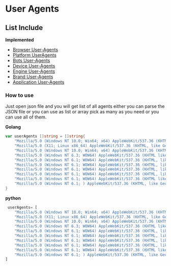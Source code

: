# **User Agents**



## List Include
 **Implemented**
- [Browser User-Agents](BrowserAgents/BrowserAgents.json)
- [Platform UserAgents](PlatformAgents/PlatformAgents.json)
- [Bots User-Agents](BotsAgents)
- [Device User-Agents](DeviceAgents)
- [Engine User-Agents](EngineAgents)
- [Brand User-Agents](BrandAgents)
- [Application User-Agents](ApplicationAgents)


### How to use

Just open json file and you will get list of all agents
either you can parse the JSON file or you can use as list or array
pick as many as you need or you can use all of them.

**Golang**

```go
var userAgents []string = []string{
	"Mozilla/5.0 (Windows NT 10.0; Win64; x64) AppleWebKit/537.36 (KHTML, like Gecko) Chrome/125.0.0.0 Safari/537.36 115Browser/27.0.7.5",
	"Mozilla/5.0 (X11; Linux x86_64) AppleWebKit/537.36 (KHTML, like Gecko) Chrome/125.0.0.0 Safari/537.36 115Browser/27.0.6.9",
	"Mozilla/5.0 (Windows NT 10.0; Win64; x64) AppleWebKit/537.36 (KHTML, like Gecko) Chrome/125.0.0.0 Safari/537.36 115Browser/27.0.6.3",
	"Mozilla/5.0 (Windows NT 6.3; WOW64) AppleWebKit/537.36 (KHTML like Gecko) Chrome/49.0.2623.75 Safari/537.36 115Browser/7.0.0",
	"Mozilla/5.0 (Windows NT 6.1; WOW64) AppleWebKit/537.36 (KHTML, like Gecko) Chrome/83.0.4103.61 Safari/537.36 115Browser/24.0.2.2",
	"Mozilla/5.0 (Windows NT 6.1; WOW64) AppleWebKit/537.36 (KHTML, like Gecko) Chrome/83.0.4103.61 Safari/537.36 115Browser/25.0.2.1",
	"Mozilla/5.0 (Windows NT 6.1; WOW64) AppleWebKit/537.36 (KHTML, like Gecko) Chrome/83.0.4103.61 Safari/537.36 115Browser/25.0.6.5",
	"Mozilla/5.0 (Windows NT 6.1; WOW64) AppleWebKit/537.36 (KHTML, like Gecko) Chrome/31.0.1650.63 Safari/537.36 115Browser/5.1.6",
	"Mozilla/5.0 (Windows NT 6.1; WOW64) AppleWebKit/537.36 (KHTML like Gecko) Chrome/49.0.2623.75 Safari/537.36 115Browser/7.0.0",
	"Mozilla/5.0 (Windows NT 6.1; ) AppleWebKit/537.36 (KHTML, like Gecko) Chrome/83.0.4103.61 Safari/537.36 115Browser/25.0.6.5",
}

```

**python**

```py
 userAgents= [
	"Mozilla/5.0 (Windows NT 10.0; Win64; x64) AppleWebKit/537.36 (KHTML, like Gecko) Chrome/125.0.0.0 Safari/537.36 115Browser/27.0.7.5",
	"Mozilla/5.0 (X11; Linux x86_64) AppleWebKit/537.36 (KHTML, like Gecko) Chrome/125.0.0.0 Safari/537.36 115Browser/27.0.6.9",
	"Mozilla/5.0 (Windows NT 10.0; Win64; x64) AppleWebKit/537.36 (KHTML, like Gecko) Chrome/125.0.0.0 Safari/537.36 115Browser/27.0.6.3",
	"Mozilla/5.0 (Windows NT 6.3; WOW64) AppleWebKit/537.36 (KHTML like Gecko) Chrome/49.0.2623.75 Safari/537.36 115Browser/7.0.0",
	"Mozilla/5.0 (Windows NT 6.1; WOW64) AppleWebKit/537.36 (KHTML, like Gecko) Chrome/83.0.4103.61 Safari/537.36 115Browser/24.0.2.2",
	"Mozilla/5.0 (Windows NT 6.1; WOW64) AppleWebKit/537.36 (KHTML, like Gecko) Chrome/83.0.4103.61 Safari/537.36 115Browser/25.0.2.1",
	"Mozilla/5.0 (Windows NT 6.1; WOW64) AppleWebKit/537.36 (KHTML, like Gecko) Chrome/83.0.4103.61 Safari/537.36 115Browser/25.0.6.5",
	"Mozilla/5.0 (Windows NT 6.1; WOW64) AppleWebKit/537.36 (KHTML, like Gecko) Chrome/31.0.1650.63 Safari/537.36 115Browser/5.1.6",
	"Mozilla/5.0 (Windows NT 6.1; WOW64) AppleWebKit/537.36 (KHTML like Gecko) Chrome/49.0.2623.75 Safari/537.36 115Browser/7.0.0",
	"Mozilla/5.0 (Windows NT 6.1; ) AppleWebKit/537.36 (KHTML, like Gecko) Chrome/83.0.4103.61 Safari/537.36 115Browser/25.0.6.5",
]
```